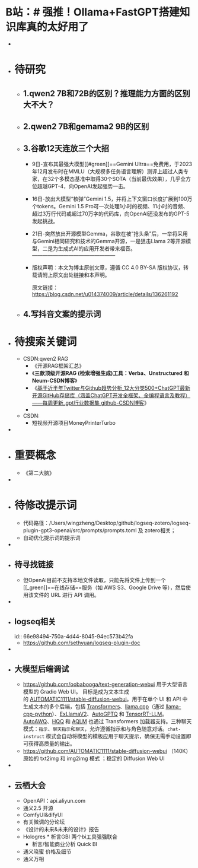 # B站：# 强推！Ollama+FastGPT搭建知识库真的太好用了
-
- # 待研究
	- ## 1.qwen2 7B和72B的区别？推理能力方面的区别大不大？
	- ## 2.qwen2 7B和gemama2 9B的区别
	- ## 3.谷歌12天连放三个大招
		- 9日-宣布其最强大模型[[#green]]==Gemini Ultra==免费用，于2023年12月发布时在MMLU（大规模多任务语言理解）测评上超过人类专家，在32个多模态基准中取得30个SOTA（当前最优效果），几乎全方位超越GPT-4，向OpenAI发起强势一击。
		- 16日-放出大模型“核弹”Gemini 1.5，并将上下文窗口长度扩展到100万个tokens。Gemini 1.5 Pro可一次处理1小时的视频、11小时的音频、超过3万行代码或超过70万字的代码库，向OpenAI还没发布的GPT-5发起挑战。
		- 21日-突然放出开源模型Gemma，谷歌在被“抢头条”后，一举将采用与Gemini相同研究和技术的Gemma开源，一是狙击Llama 2等开源模型，二是为生成式AI的应用开发者带来福音。
		  ————————————————
		- 版权声明：本文为博主原创文章，遵循 CC 4.0 BY-SA 版权协议，转载请附上原文出处链接和本声明。
		                        
		  原文链接：https://blog.csdn.net/u014374009/article/details/136261192
	- ## 4.写抖音文案的提示词
- # 待搜索关键词
	- CSDN:qwen2   RAG
		- 《开源RAG框架汇总》
		- 《**三款顶级开源RAG (检索增强生成)工具：Verba、Unstructured 和 Neum-CSDN博客**》
		- 《[基于近半年Twitter与Github趋势分析_12大分类500+ChatGPT最新开源GitHub存储库（涵盖ChatGPT开发全框架、全编程语言及教程）——每周更新_gpt行业数据集 github-CSDN博客](https://blog.csdn.net/qq_31136513/article/details/130722509?ops_request_misc=&request_id=&biz_id=102&utm_term=logseq-web-parser&utm_medium=distribute.pc_search_result.none-task-blog-2~all~sobaiduweb~default-0-130722509.142^v100^pc_search_result_base3&spm=1018.2226.3001.4187)》
		-
	- CSDN:
		- 短视频开源项目MoneyPrinterTurbo
-
- # 重要概念
	- 《第二大脑》
-
- # 待修改提示词
	- 代码路径：/Users/wingzheng/Desktop/github/logseq-zotero/logseq-plugin-gpt3-openai/src/prompts/prompts.toml  及 zotero相关；
	- 自动优化提示词的提示词
-
- ## 待寻找链接
	- 但OpenAi目前不支持本地文件读取，只能先将文件上传到一个[[_green]]==在线存储==服务（如 AWS S3、Google Drive 等），然后使用该文件的 URL 进行 API 调用。
-
- ## logseq相关
  id:: 66e98494-750a-4d44-8045-94ec573b42fa
	- https://github.com/sethyuan/logseq-plugin-doc
-
- ## 大模型后端调试
	- https://github.com/oobabooga/text-generation-webui 用于大型语言模型的 Gradio Web UI。 目标是成为文本生成的 [AUTOMATIC1111/stable-diffusion-webui](https://github.com/AUTOMATIC1111/stable-diffusion-webui)。用于在单个 UI 和 API 中生成文本的多个后端，包括 [Transformers](https://github.com/huggingface/transformers)、[llama.cpp](https://github.com/ggerganov/llama.cpp)（通过 [llama-cpp-python](https://github.com/abetlen/llama-cpp-python)）、[ExLlamaV2](https://github.com/turboderp/exllamav2)、[AutoGPTQ](https://github.com/PanQiWei/AutoGPTQ) 和 [TensorRT-LLM](https://github.com/NVIDIA/TensorRT-LLM)。[AutoAWQ](https://github.com/casper-hansen/AutoAWQ)、[HQQ](https://github.com/mobiusml/hqq) 和 [AQLM](https://github.com/Vahe1994/AQLM) 也通过 Transformers 加载器支持。三种聊天模式：`指示`、`聊天指示`和`聊天`，允许遵循指示和与角色随意对话。`chat-instruct` 模式会自动将模型的模板应用于聊天提示，确保无需手动设置即可获得高质量的输出。
	- https://github.com/AUTOMATIC1111/stable-diffusion-webui （140K）原始的 txt2img 和 img2img 模式 ；稳定的 Diffusion Web UI
-
- ## 云栖大会
	- OpenAPI：api.aliyun.com
	- 通义2.5 开源
	- ComfyUI&difyUI
	- 有关微调的分论坛
	- 《设计的未来&未来的设计》报告
	- Hologres * 析言GBI  两个bi工具强强联合
		- 析言/智能商业分析 Quick BI
	- 通义晓蜜 价格及细节
	- 通义万相